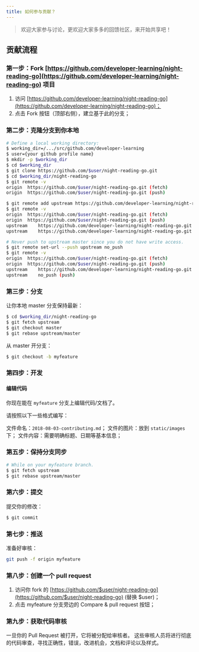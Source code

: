 ```yaml
---
title: 如何参与贡献？
---
```


>欢迎大家参与讨论，更欢迎大家多多的回馈社区，来开始共享吧！

## 贡献流程

### 第一步：Fork [https://github.com/developer-learning/night-reading-go](https://github.com/developer-learning/night-reading-go) 项目

1. 访问 [https://github.com/developer-learning/night-reading-go](https://github.com/developer-learning/night-reading-go)；
2. 点击 Fork 按钮（顶部右侧），建立基于此的分支；

### 第二步：克隆分支到你本地

```sh
# Define a local working directory:
$ working_dir=/.../src/github.com/developer-learning
$ user={your github profile name}
$ mkdir -p $working_dir
$ cd $working_dir
$ git clone https://github.com/$user/night-reading-go.git
$ cd $working_dir/night-reading-go
$ git remote -v
origin	https://github.com/$user/night-reading-go.git (fetch)
origin	https://github.com/$user/night-reading-go.git (push)

$ git remote add upstream https://github.com/developer-learning/night-reading-go.git
$ git remote -v
origin	https://github.com/$user/night-reading-go.git (fetch)
origin	https://github.com/$user/night-reading-go.git (push)
upstream	https://github.com/developer-learning/night-reading-go.git (fetch)
upstream	https://github.com/developer-learning/night-reading-go.git (push)

# Never push to upstream master since you do not have write access.
$ git remote set-url --push upstream no_push
$ git remote -v
origin	https://github.com/$user/night-reading-go.git (fetch)
origin	https://github.com/$user/night-reading-go.git (push)
upstream	https://github.com/developer-learning/night-reading-go.git (fetch)
upstream	no_push (push)
```

### 第三步：分支

让你本地 master 分支保持最新：

```sh
$ cd $working_dir/night-reading-go
$ git fetch upstream
$ git checkout master
$ git rebase upstream/master
```

从 master 开分支：

```sh
$ git checkout -b myfeature
```

### 第四步：开发

#### 编辑代码

你现在能在 `myfeature` 分支上编辑代码/文档了。

请按照以下一些格式编写：

文件命名：`2018-08-03-contributing.md`；
文件的图片：放到 `static/images` 下；
文件内容：需要明确标题、日期等基本信息；

### 第五步：保持分支同步

```sh
# While on your myfeature branch.
$ git fetch upstream
$ git rebase upstream/master
```

### 第六步：提交

提交你的修改：

```sh
$ git commit
```

### 第七步：推送

准备好审核：

```sh
git push -f origin myfeature
```

### 第八步：创建一个 pull request

1. 访问你 fork 的 [https://github.com/$user/night-reading-go](https://github.com/$user/night-reading-go) (替换 $user)；
2. 点击 myfeature 分支旁边的 Compare & pull request 按钮；

### 第九步：获取代码审核

一旦你的 Pull Request 被打开，它将被分配给审核者。
这些审核人员将进行彻底的代码审查，寻找正确性，错误，改进机会，文档和评论以及样式。

